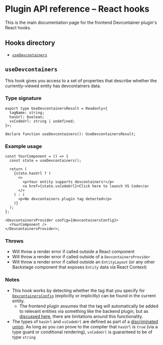 # Plugin API reference – React hooks

This is the main documentation page for the frontend Devcontainer plugin's React hooks.

## Hooks directory

- [`useDevcontainers`](#usedevcontainers)

## `useDevcontainers`

This hook gives you access to a set of properties that describe whether the currently-viewed entity has devcontainers data.

### Type signature

```tsx
export type UseDevcontainersResult = Readonly<{
  tagName: string;
  hasUrl: boolean;
  vsCodeUrl: string | undefined;
}>;

declare function useDevcontainers(): UseDevcontainersResult;
```

### Example usage

```tsx
const YourComponent = () => {
  const state = useDevcontainers();

  return (
    {state.hasUrl ? (
      <>
        <p>Your entity supports devcontainers!</p>
        <a href={state.vsCodeUrl}>Click here to launch VS Code</a>
      </>
    ) : (
      <p>No devcontainers plugin tag detected</p>
    )}
  );
};

<DevcontainersProvider config={devcontainersConfig}>
  <YourComponent />
</DevcontainersProvider>;
```

### Throws

- Will throw a render error if called outside a React component
- Will throw a render error if called outside of a `DevcontainersProvider`
- Will throw a render error if called outside an `EntityLayout` (or any other Backstage component that exposes `Entity` data via React Context)

### Notes

- This hook works by detecting whether the tag that you specify for [`DevcontainersConfig`](./types.md#devcontainersconfig) (explicitly or implicitly) can be found in the current entity.
  - The frontend plugin assumes that the tag will automatically be added to relevant entities via something like the backend plugin, but as [discussed here](../../backstage-plugin-devcontainers-backend/README.md#limitations), there are limitations around this functionality.
- The types of `hasUrl` and `vsCodeUrl` are defined as part of a [discriminated union](https://www.typescriptlang.org/docs/handbook/unions-and-intersections.html#discriminating-unions). As long as you can prove to the compiler that `hasUrl` is `true` (via a type guard or conditional rendering), `vsCodeUrl` is guaranteed to be of type `string`
